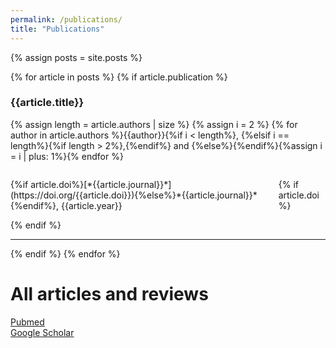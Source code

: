 ```yaml
---
permalink: /publications/
title: "Publications"
---
```


{% assign posts = site.posts %}

{% for article in posts %}
{% if article.publication %}
### {{article.title}}
{% assign length = article.authors | size %}
{% assign i = 2 %}
{% for author in article.authors %}{{author}}{%if i < length%}, {%elsif i == length%}{%if length > 2%},{%endif%} and {%else%}{%endif%}{%assign i = i | plus: 1%}{% endfor %}

<span style="display: inline-flex; align-items: center;">
{%if article.doi%}[*{{article.journal}}*](https://doi.org/{{article.doi}}){%else%}*{{article.journal}}*{%endif%}, {{article.year}} 

<!-- Altmetric Badge -->
{% if article.doi %}
  <span style="margin-left: 10px;">
    <div class='altmetric-embed' data-badge-type='donut' data-doi="{{article.doi}}"></div>
  </span>
{% endif %}
</span>
<!-- Ensure Altmetric script is included -->
<script async src="https://d1bxh8uas1mnw7.cloudfront.net/assets/embed.js"></script>


<!---
{% if article.pdbs %}
{% assign length = article.pdbs | size %}
PDB{%if length > 1%}s{%endif%}: {% for pdb in article.pdbs %} [{{pdb}}](https://doi.org/10.2210/pdb{{pdb}}/pdb){% endfor %}
{% endif %}
--->

<hr>
{% endif %}
{% endfor %}

# All articles and reviews

[Pubmed](https://pubmed.ncbi.nlm.nih.gov/?term=D%20Nathaniel%20Clarke%20or%20Donald%20N%20Clarke&sort=date)\
[Google Scholar](https://scholar.google.com/citations?user=xFyjzfoAAAAJ&hl=en)
